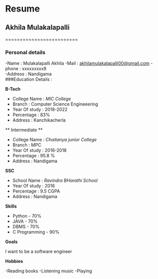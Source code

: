 # Resume

## Akhila Mulakalapalli

=========================

### Personal details

-Name : Mulakalapalli Akhila
-Mail : akhilamulakalapalli00@gmail.com
-phone : xxxxxxxxx9 <br>
-Address : Nandigama <br>
###Education Details :

**B-Tech**

- College Name :  _MIC College_<br>
- Branch : Computer Science Engineeering <br>
- Year Of study : 2018-2022 <br>
- Percentage : 83% <br>
- Address : Kanchikacherla <br>

** Intermediate **

- College Name :  _Chaitanya junior College_<br>
- Branch : MPC <br>
- Year Of study : 2016-2018 <br>
- Percentage : 95.8 %<br>
- Address : Nandigama<br>

**SSC**

- School Name :  _Ravindra BHarathi School_<br>
- Year Of study : 2016 <br>
- Percentage : 9.5 CGPA<br>
- Address : Nandigama <br>

**Skills**

- Python - 70%
- JAVA   - 70%
- DBMS   - 70%
- C Programming - 90%

**Goals**

I want to be a software engineer

**Hobbies**

-Reading books
-Listening  music
-Playing 




